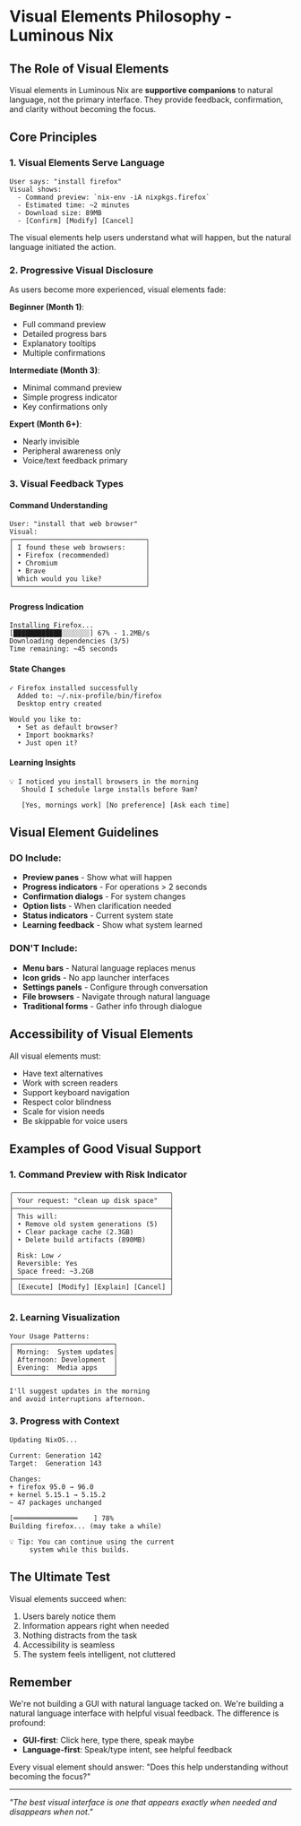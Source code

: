 # Visual Elements Philosophy - Luminous Nix

## The Role of Visual Elements

Visual elements in Luminous Nix are **supportive companions** to natural language, not the primary interface. They provide feedback, confirmation, and clarity without becoming the focus.

## Core Principles

### 1. Visual Elements Serve Language
```
User says: "install firefox"
Visual shows:
  - Command preview: `nix-env -iA nixpkgs.firefox`
  - Estimated time: ~2 minutes
  - Download size: 89MB
  - [Confirm] [Modify] [Cancel]
```

The visual elements help users understand what will happen, but the natural language initiated the action.

### 2. Progressive Visual Disclosure
As users become more experienced, visual elements fade:

**Beginner (Month 1)**:
- Full command preview
- Detailed progress bars
- Explanatory tooltips
- Multiple confirmations

**Intermediate (Month 3)**:
- Minimal command preview
- Simple progress indicator
- Key confirmations only

**Expert (Month 6+)**:
- Nearly invisible
- Peripheral awareness only
- Voice/text feedback primary

### 3. Visual Feedback Types

#### Command Understanding
```
User: "install that web browser"
Visual:
┌─────────────────────────────────┐
│ I found these web browsers:     │
│ • Firefox (recommended)         │
│ • Chromium                      │
│ • Brave                         │
│ Which would you like?           │
└─────────────────────────────────┘
```

#### Progress Indication
```
Installing Firefox...
[████████████░░░░░░░] 67% - 1.2MB/s
Downloading dependencies (3/5)
Time remaining: ~45 seconds
```

#### State Changes
```
✓ Firefox installed successfully
  Added to: ~/.nix-profile/bin/firefox
  Desktop entry created

Would you like to:
  • Set as default browser?
  • Import bookmarks?
  • Just open it?
```

#### Learning Insights
```
💡 I noticed you install browsers in the morning
   Should I schedule large installs before 9am?

   [Yes, mornings work] [No preference] [Ask each time]
```

## Visual Element Guidelines

### DO Include:
- **Preview panes** - Show what will happen
- **Progress indicators** - For operations > 2 seconds
- **Confirmation dialogs** - For system changes
- **Option lists** - When clarification needed
- **Status indicators** - Current system state
- **Learning feedback** - Show what system learned

### DON'T Include:
- **Menu bars** - Natural language replaces menus
- **Icon grids** - No app launcher interfaces
- **Settings panels** - Configure through conversation
- **File browsers** - Navigate through natural language
- **Traditional forms** - Gather info through dialogue

## Accessibility of Visual Elements

All visual elements must:
- Have text alternatives
- Work with screen readers
- Support keyboard navigation
- Respect color blindness
- Scale for vision needs
- Be skippable for voice users

## Examples of Good Visual Support

### 1. Command Preview with Risk Indicator
```
╭───────────────────────────────────────╮
│ Your request: "clean up disk space"   │
├───────────────────────────────────────┤
│ This will:                            │
│ • Remove old system generations (5)   │
│ • Clear package cache (2.3GB)         │
│ • Delete build artifacts (890MB)      │
│                                       │
│ Risk: Low ✓                           │
│ Reversible: Yes                       │
│ Space freed: ~3.2GB                   │
├───────────────────────────────────────┤
│ [Execute] [Modify] [Explain] [Cancel] │
╰───────────────────────────────────────╯
```

### 2. Learning Visualization
```
Your Usage Patterns:
┌─────────────────────────┐
│ Morning:  System updates│
│ Afternoon: Development  │
│ Evening:  Media apps    │
└─────────────────────────┘

I'll suggest updates in the morning
and avoid interruptions afternoon.
```

### 3. Progress with Context
```
Updating NixOS...

Current: Generation 142
Target:  Generation 143

Changes:
+ firefox 95.0 → 96.0
+ kernel 5.15.1 → 5.15.2
~ 47 packages unchanged

[════════════════    ] 78%
Building firefox... (may take a while)

💡 Tip: You can continue using the current
     system while this builds.
```

## The Ultimate Test

Visual elements succeed when:
1. Users barely notice them
2. Information appears right when needed
3. Nothing distracts from the task
4. Accessibility is seamless
5. The system feels intelligent, not cluttered

## Remember

We're not building a GUI with natural language tacked on. We're building a natural language interface with helpful visual feedback. The difference is profound:

- **GUI-first**: Click here, type there, speak maybe
- **Language-first**: Speak/type intent, see helpful feedback

Every visual element should answer: "Does this help understanding without becoming the focus?"

---

*"The best visual interface is one that appears exactly when needed and disappears when not."*
